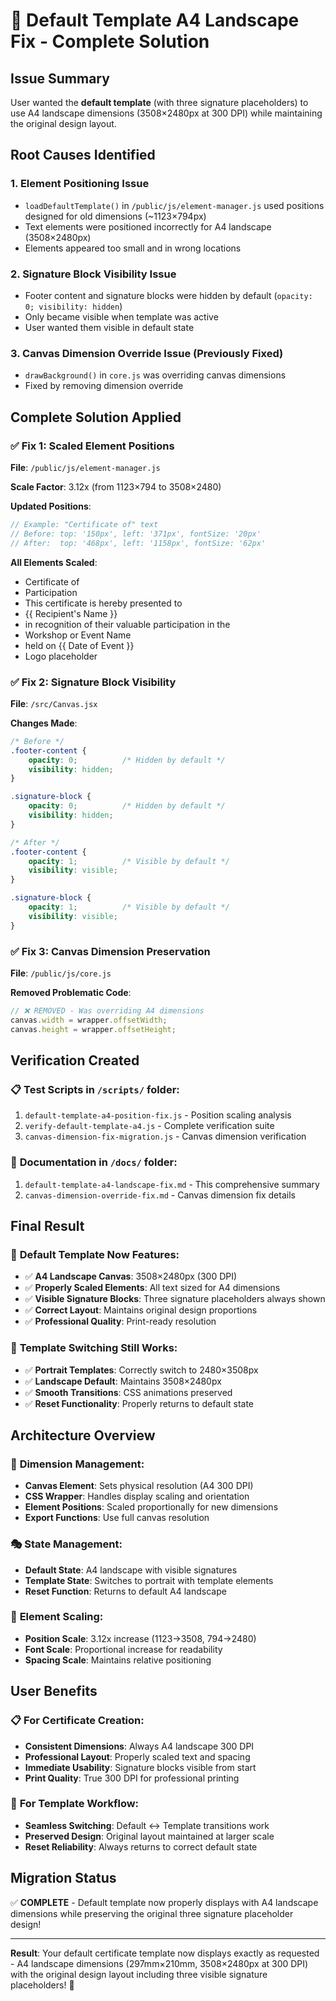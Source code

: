# 🎯 Default Template A4 Landscape Fix - Complete Solution

## Issue Summary
User wanted the **default template** (with three signature placeholders) to use A4 landscape dimensions (3508×2480px at 300 DPI) while maintaining the original design layout.

## Root Causes Identified

### 1. **Element Positioning Issue**
- `loadDefaultTemplate()` in `/public/js/element-manager.js` used positions designed for old dimensions (~1123×794px)
- Text elements were positioned incorrectly for A4 landscape (3508×2480px)
- Elements appeared too small and in wrong locations

### 2. **Signature Block Visibility Issue** 
- Footer content and signature blocks were hidden by default (`opacity: 0; visibility: hidden`)
- Only became visible when template was active
- User wanted them visible in default state

### 3. **Canvas Dimension Override Issue** (Previously Fixed)
- `drawBackground()` in `core.js` was overriding canvas dimensions
- Fixed by removing dimension override

## Complete Solution Applied

### ✅ **Fix 1: Scaled Element Positions**
**File**: `/public/js/element-manager.js`

**Scale Factor**: 3.12x (from 1123×794 to 3508×2480)

**Updated Positions**:
```javascript
// Example: "Certificate of" text
// Before: top: '150px', left: '371px', fontSize: '20px'
// After:  top: '468px', left: '1158px', fontSize: '62px'
```

**All Elements Scaled**:
- Certificate of
- Participation 
- This certificate is hereby presented to
- {{ Recipient's Name }}
- in recognition of their valuable participation in the
- Workshop or Event Name
- held on {{ Date of Event }}
- Logo placeholder

### ✅ **Fix 2: Signature Block Visibility**
**File**: `/src/Canvas.jsx`

**Changes Made**:
```css
/* Before */
.footer-content {
    opacity: 0;          /* Hidden by default */
    visibility: hidden;
}

.signature-block {
    opacity: 0;          /* Hidden by default */
    visibility: hidden;
}

/* After */
.footer-content {
    opacity: 1;          /* Visible by default */
    visibility: visible;
}

.signature-block {
    opacity: 1;          /* Visible by default */
    visibility: visible;
}
```

### ✅ **Fix 3: Canvas Dimension Preservation**
**File**: `/public/js/core.js`

**Removed Problematic Code**:
```javascript
// ❌ REMOVED - Was overriding A4 dimensions
canvas.width = wrapper.offsetWidth;
canvas.height = wrapper.offsetHeight;
```

## Verification Created

### 📋 **Test Scripts in `/scripts/` folder**:
1. `default-template-a4-position-fix.js` - Position scaling analysis
2. `verify-default-template-a4.js` - Complete verification suite
3. `canvas-dimension-fix-migration.js` - Canvas dimension verification

### 📖 **Documentation in `/docs/` folder**:
1. `default-template-a4-landscape-fix.md` - This comprehensive summary
2. `canvas-dimension-override-fix.md` - Canvas dimension fix details

## Final Result

### 🎯 **Default Template Now Features**:
- ✅ **A4 Landscape Canvas**: 3508×2480px (300 DPI)
- ✅ **Properly Scaled Elements**: All text sized for A4 dimensions
- ✅ **Visible Signature Blocks**: Three signature placeholders always shown
- ✅ **Correct Layout**: Maintains original design proportions
- ✅ **Professional Quality**: Print-ready resolution

### 🎨 **Template Switching Still Works**:
- ✅ **Portrait Templates**: Correctly switch to 2480×3508px
- ✅ **Landscape Default**: Maintains 3508×2480px
- ✅ **Smooth Transitions**: CSS animations preserved
- ✅ **Reset Functionality**: Properly returns to default state

## Architecture Overview

### 📐 **Dimension Management**:
- **Canvas Element**: Sets physical resolution (A4 300 DPI)
- **CSS Wrapper**: Handles display scaling and orientation
- **Element Positions**: Scaled proportionally for new dimensions
- **Export Functions**: Use full canvas resolution

### 🎭 **State Management**:
- **Default State**: A4 landscape with visible signatures
- **Template State**: Switches to portrait with template elements
- **Reset Function**: Returns to default A4 landscape

### 🎨 **Element Scaling**:
- **Position Scale**: 3.12x increase (1123→3508, 794→2480)
- **Font Scale**: Proportional increase for readability
- **Spacing Scale**: Maintains relative positioning

## User Benefits

### 📋 **For Certificate Creation**:
- **Consistent Dimensions**: Always A4 landscape 300 DPI
- **Professional Layout**: Properly scaled text and spacing
- **Immediate Usability**: Signature blocks visible from start
- **Print Quality**: True 300 DPI for professional printing

### 🔄 **For Template Workflow**:
- **Seamless Switching**: Default ↔ Template transitions work
- **Preserved Design**: Original layout maintained at larger scale
- **Reset Reliability**: Always returns to correct default state

## Migration Status
✅ **COMPLETE** - Default template now properly displays with A4 landscape dimensions while preserving the original three signature placeholder design!

---

**Result**: Your default certificate template now displays exactly as requested - A4 landscape dimensions (297mm×210mm, 3508×2480px at 300 DPI) with the original design layout including three visible signature placeholders! 🎉

